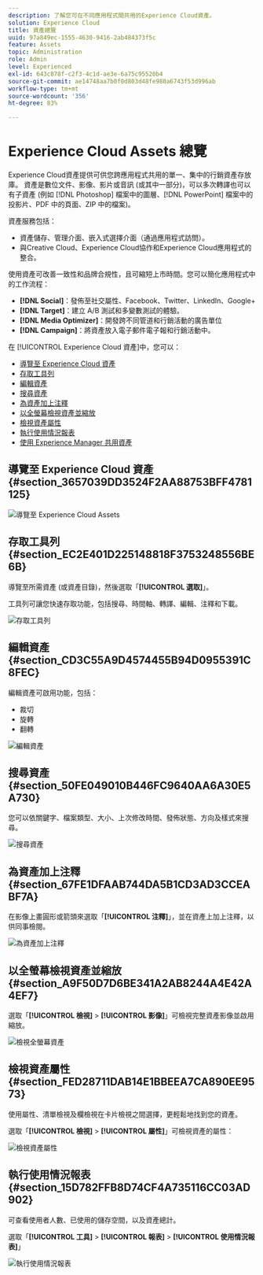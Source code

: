 ```yaml
---
description: 了解您可在不同應用程式間共用的Experience Cloud資產。
solution: Experience Cloud
title: 資產總覽
uuid: 97a849ec-1555-4630-9416-2ab484373f5c
feature: Assets
topic: Administration
role: Admin
level: Experienced
exl-id: 643c878f-c2f3-4c1d-ae3e-6a75c95520b4
source-git-commit: ae14748aa7b0f0d803d48fe980a6743f53d996ab
workflow-type: tm+mt
source-wordcount: '356'
ht-degree: 83%

---
```


# Experience Cloud Assets 總覽

Experience Cloud資產提供可供您跨應用程式共用的單一、集中的行銷資產存放庫。 資產是數位文件、影像、影片或音訊 (或其中一部分)，可以多次轉譯也可以有子資產 (例如 [!DNL Photoshop] 檔案中的圖層、[!DNL PowerPoint] 檔案中的投影片、PDF 中的頁面、ZIP 中的檔案)。

資產服務包括：

* 資產儲存、管理介面、嵌入式選擇介面（通過應用程式訪問）。
* 與Creative Cloud、Experience Cloud協作和Experience Cloud應用程式的整合。

使用資產可改善一致性和品牌合規性，且可縮短上市時間。您可以簡化應用程式中的工作流程：

* **[!DNL Social]**：發佈至社交屬性、Facebook、Twitter、LinkedIn、Google+
* **[!DNL Target]**：建立 A/B 測試和多變數測試的體驗。
* **[!DNL Media Optimizer]**：開發跨不同管道和行銷活動的廣告單位
* **[!DNL Campaign]**：將資產放入電子郵件電子報和行銷活動中。

在 [!UICONTROL Experience Cloud 資產]中，您可以：

* [導覽至 Experience Cloud 資產](experience-cloud-assets.md#section_3657039DD3524F2AA88753BFF4781125)
* [存取工具列](experience-cloud-assets.md#section_EC2E401D225148818F3753248556BE6B)
* [編輯資產](experience-cloud-assets.md#section_CD3C55A9D4574455B94D0955391C8FEC)
* [搜尋資產](experience-cloud-assets.md#section_50FE049010B446FC9640AA6A30E5A730)
* [為資產加上注釋](experience-cloud-assets.md#section_67FE1DFAAB744DA5B1CD3AD3CCEABF7A)
* [以全螢幕檢視資產並縮放](experience-cloud-assets.md#section_A9F50D7D6BE341A2AB8244A4E42A4EF7)
* [檢視資產屬性](experience-cloud-assets.md#section_FED28711DAB14E1BBEEA7CA890EE9573)
* [執行使用情況報表](experience-cloud-assets.md#section_15D782FFB8D74CF4A735116CC03AD902)
* [使用 Experience Manager 共用資產](experience-cloud-assets.md#section_45C1B72F4D274F54BC6CCB64D2580AC5)

## 導覽至 Experience Cloud 資產 {#section_3657039DD3524F2AA88753BFF4781125}

![導覽至 Experience Cloud Assets](assets/asset-nav.png)

## 存取工具列 {#section_EC2E401D225148818F3753248556BE6B}

導覽至所需資產 (或資產目錄)，然後選取「**[!UICONTROL 選取]**」。

工具列可讓您快速存取功能，包括搜尋、時間軸、轉譯、編輯、注釋和下載。

![存取工具列](assets/asset-tools.png)

## 編輯資產 {#section_CD3C55A9D4574455B94D0955391C8FEC}

編輯資產可啟用功能，包括：

* 裁切
* 旋轉
* 翻轉

![編輯資產](assets/asset-edit.png)

## 搜尋資產 {#section_50FE049010B446FC9640AA6A30E5A730}

您可以依關鍵字、檔案類型、大小、上次修改時間、發佈狀態、方向及樣式來搜尋。

![搜尋資產](assets/asset-search.png)

## 為資產加上注釋 {#section_67FE1DFAAB744DA5B1CD3AD3CCEABF7A}

在影像上畫圓形或箭頭來選取「**[!UICONTROL 注釋]**」，並在資產上加上注釋，以供同事檢閱。

![為資產加上注釋](assets/assets-annotate.png)

## 以全螢幕檢視資產並縮放 {#section_A9F50D7D6BE341A2AB8244A4E42A4EF7}

選取「**[!UICONTROL 檢視]** > **[!UICONTROL 影像]**」可檢視完整資產影像並啟用縮放。

![檢視全螢幕資產](assets/asset-zoom.png)

## 檢視資產屬性 {#section_FED28711DAB14E1BBEEA7CA890EE9573}

使用屬性、清單檢視及欄檢視在卡片檢視之間選擇，更輕鬆地找到您的資產。

選取「**[!UICONTROL 檢視]** > **[!UICONTROL 屬性]**」可檢視資產的屬性：

![檢視資產屬性](assets/asset-properties.png)

## 執行使用情況報表 {#section_15D782FFB8D74CF4A735116CC03AD902}

可查看使用者人數、已使用的儲存空間，以及資產總計。

選取「**[!UICONTROL 工具]** > **[!UICONTROL 報表]** > **[!UICONTROL 使用情況報表]**」

![執行使用情況報表](assets/assets-usage-report.png)
